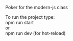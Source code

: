 Poker for the modern-js class

To run the project type: <br />
npm run start <br />
or <br />
npm run dev (for hot-reload) <br />
